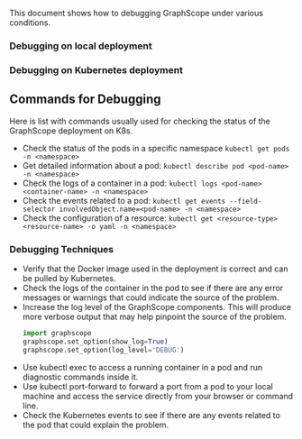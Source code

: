 This document shows how to debugging GraphScope under various conditions.

### Debugging on local deployment


### Debugging on Kubernetes deployment

## Commands for Debugging

Here is list with commands usually used for checking the status of the GraphScope deployment on K8s.

- Check the status of the pods in a specific namespace `kubectl get pods -n <namespace>`
- Get detailed information about a pod: `kubectl describe pod <pod-name> -n <namespace>`
- Check the logs of a container in a pod: `kubectl logs <pod-name> <container-name> -n <namespace>`
- Check the events related to a pod: `kubectl get events --field-selector involvedObject.name=<pod-name> -n <namespace>`
- Check the configuration of a resource: `kubectl get <resource-type> <resource-name> -o yaml -n <namespace>`

### Debugging Techniques
- Verify that the Docker image used in the deployment is correct and can be pulled by Kubernetes.
- Check the logs of the container in the pod to see if there are any error messages or warnings that could indicate the source of the problem.
- Increase the log level of the GraphScope components. This will produce more verbose output that may help pinpoint the source of the problem.
    ```python
    import graphscope
    graphscope.set_option(show_log=True)
    graphscope.set_option(log_level='DEBUG')
    ```
- Use kubectl exec to access a running container in a pod and run diagnostic commands inside it.
- Use kubectl port-forward to forward a port from a pod to your local machine and access the service directly from your browser or command line.
- Check the Kubernetes events to see if there are any events related to the pod that could explain the problem.
